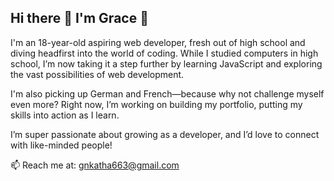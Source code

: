 ## Hi there 👋  I'm Grace 👋

I'm an 18-year-old aspiring web developer, fresh out of high school and diving headfirst into the world of coding. While I studied computers in high school, I’m now taking it a step further by learning JavaScript and exploring the vast possibilities of web development.

I'm also picking up German and French—because why not challenge myself even more? Right now, I’m working on building my portfolio, putting my skills into action as I learn.

I’m super passionate about growing as a developer, and I’d love to connect with like-minded people!

📫 Reach me at: gnkatha663@gmail.com 


<!--
**nkathagrace/nkathagrace** is a ✨ _special_ ✨ repository because its `README.md` (this file) appears on your GitHub profile.

Here are some ideas to get you started:

- 🔭 I’m currently working on ...
- 🌱 I’m currently learning ...
- 👯 I’m looking to collaborate on ...
- 🤔 I’m looking for help with ...
- 💬 Ask me about ...
- 📫 How to reach me: ...
- 😄 Pronouns: ...
- ⚡ Fun fact: ...
-->

